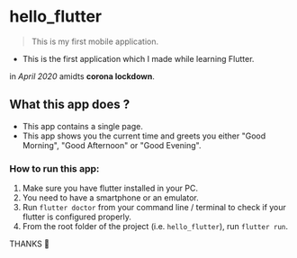 # hello_flutter

> This is my first mobile application. 

- This is the first application which I made while learning Flutter.

in *April 2020*
amidts **corona lockdown**.

## What this app does ?

- This app contains a single page.
- This app shows you the current time and greets you either "Good Morning", "Good Afternoon" or "Good Evening".

### How to run this app:

1. Make sure you have flutter installed in your PC.
2. You need to have a smartphone or an emulator.
3. Run `flutter doctor` from your command line / terminal to check if your flutter is configured properly.
4. From the root folder of the project (i.e. `hello_flutter`), run `flutter run`.

THANKS 🤗
